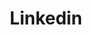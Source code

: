 ---
title: Linkedin
icon: carbon:logo-linkedin
url: https://www.linkedin.com/in/jay-goldfinch-8879ab2bb/
---